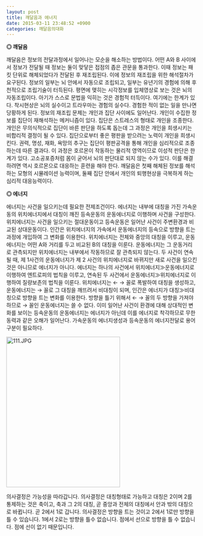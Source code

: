 ```yaml
---
layout: post
title: 깨달음과 에너지
date: 2015-03-11 23:48:52 +0900
categories: 깨달음의대화
---
```

**◎ 깨달음**

  


깨달음은 정보의 전달과정에서 일어나는 모순을 해소하는 방법이다. 어떤 A와 B 사이에서 정보가 전달될 때 정보는 둘이 맞닿은 접점의 좁은 관문을 통과한다. 이때 정보는 패킷 단위로 해체되었다가 전달된 후 재조립된다. 이에 정보의 재조립을 위한 해석절차가 요구된다. 정보의 일부는 뇌 안에서 자동으로 조립되고, 일부는 유년기의 경험에 의해 후천적으로 조립기술이 터득된다. 평면에 맺히는 시각정보를 입체영상로 보는 것은 뇌의 자동조립이다. 아기가 스스로 문법을 익히는 것은 경험적 터득이다. 여기에는 한계가 있다. 착시현상은 뇌의 실수이고 트라우마는 경험의 실수다. 경험한 적이 없는 일을 만나면 당황하게 된다. 정보의 재조립 문제는 개인과 집단 사이에도 일어난다. 개인이 수집한 정보를 집단이 재해석하는 메커니즘이 있다. 집단은 스트레스의 형태로 개인을 조종한다. 개인은 무의식적으로 집단이 바른 판단을 하도록 돕는데 그 과정은 개인을 희생시키는 비합리적 결정이 될 수 있다. 집단으로부터 좋은 평판을 받으려는 노력이 개인을 희생시킨다. 권력, 명성, 재화, 욕망의 추구는 집단이 평판공격을 통해 개인을 심리적으로 조종하는데 따른 결과다. 이 과정은 호르몬이 작동하는 물리적 영역이므로 이성적 판단은 한계가 있다. 고소공포증처럼 몸이 굳어서 뇌의 판단대로 되지 않는 수가 있다. 이를 해결하려면 역시 호르몬으로 대응하는 훈련을 해야 한다. 깨달음은 첫째 해체된 정보를 해석하는 모형의 시뮬레이션 능력이며, 둘째 집단 안에서 개인의 퇴행현상을 극복하게 하는 심리적 대응능력이다. 

  


  


**◎ 에너지**

  


에너지는 사건을 일으키는데 필요한 전제조건이다. 에너지는 내부에 대칭을 가진 가속운동의 위치에너지에서 대칭이 깨진 등속운동의 운동에너지로 이행하며 사건을 구성한다. 위치에너지는 사건을 일으키는 절대운동이고 등속운동은 일어난 사건이 주변환경과 비교된 상대운동이다. 인간은 위치에너지의 가속에서 운동에너지의 등속으로 방향을 트는 과정에 개입하여 그 변화를 이용한다. 위치에너지는 전체와 중앙의 대칭을 이루고, 운동에너지는 어떤 A와 거리를 두고 비교된 B의 대칭을 이룬다. 운동에너지는 그 운동거리로 관측되지만 위치에너지는 내부에서 작동하므로 잘 관측되지 않는다. 두 사건이 연속될 때, 제 1사건의 운동에너지가 제 2 사건의 위치에너지로 바뀌지만 새로 사건을 일으킨 것은 아니므로 에너지가 아니다. 에너지는 하나의 사건에서 위치에너지≫운동에너지로 이행하여 엔트로피의 법칙을 이루고, 연속된 두 사건에서 운동에너지≫위치에너지로 이행하여 질량보존의 법칙을 이룬다. 위치에너지는 ← → 꼴로 폭발하여 대칭을 생성하고, 운동에너지는 → 꼴로 그 대칭을 깨뜨려서 비대칭이 되며, 인간은 에너지가 대칭≫비대칭으로 방향을 트는 변화를 이용한다. 방향을 틀기 위해서 ← → 꼴의 두 방향을 가져야 하므로 → 꼴인 운동에너지는 쓸 수 없다. 이미 일어난 사건이 환경에 대해 상대적인 변화를 보이는 등속운동의 운동에너지는 에너지가 아닌데 이를 에너지로 착각하므로 무한동력과 같은 오해가 일어난다. 가속운동의 에너지생성과 등속운동의 에너지전달로 용어구분이 필요하다. 

  


  



<img src="assets/attach/images/198/501/572/111.JPG" alt="111.JPG" width="300" height="397" />   


  


의사결정은 가능성을 따라갑니다. 의사결정은 대칭형태로 가능하고 대칭은 2이며 2를 통제하는 것은 축이고, 축과 그 2의 대칭, 곧 중앙과 전체의 대칭에서 안과 밖의 대칭으로 바뀝니다. 곧 2에서 1로 갑니다. 의사결정은 방향을 트는 것이고 2에서 1로만 방향을 틀 수 있습니다. 1에서 2로는 방향을 틀수 없습니다. 점에서 선으로 방향을 틀 수 없습니다. 점에 선이 없기 때문입니다.
